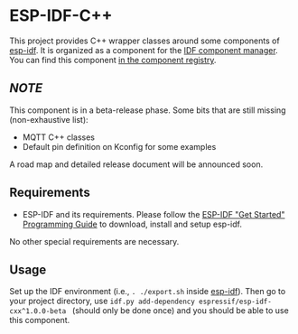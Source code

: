# ESP-IDF-C++

This project provides C++ wrapper classes around some components of [esp-idf](https://github.com/espressif/esp-idf). It is organized as a component for the [IDF component manager](https://docs.espressif.com/projects/esp-idf/en/latest/esp32/api-guides/tools/idf-component-manager.html). You can find this component [in the component registry](https://components.espressif.com/components/espressif/esp-idf-cxx). 

## *NOTE*
This component is in a beta-release phase. Some bits that are still missing (non-exhaustive list):
* MQTT C++ classes
* Default pin definition on Kconfig for some examples

A road map and detailed release document will be announced soon.

## Requirements

* ESP-IDF and its requirements.
  Please follow the [ESP-IDF "Get Started" Programming Guide](https://docs.espressif.com/projects/esp-idf/en/latest/esp32/get-started/index.html) to download, install and setup esp-idf.

No other special requirements are necessary.

## Usage

Set up the IDF environment (i.e., `. ./export.sh` inside [esp-idf](https://github.com/espressif/esp-idf)). Then go to your project directory, use `idf.py add-dependency espressif/esp-idf-cxx^1.0.0-beta ` (should only be done once) and you should be able to use this component.

